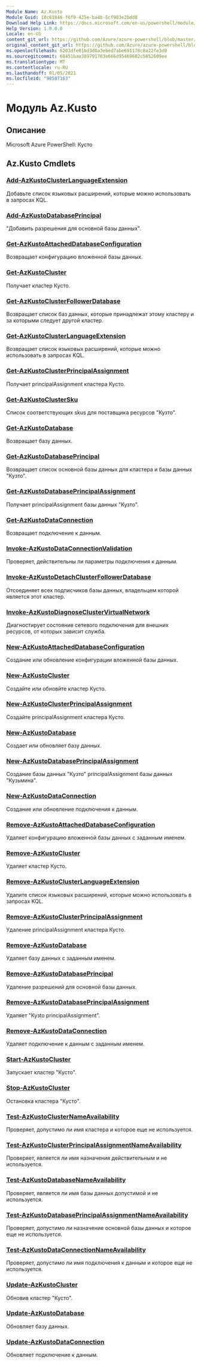 ```yaml
---
Module Name: Az.Kusto
Module Guid: 18c61846-f6f0-425e-ba4b-5cf903e2bdd8
Download Help Link: https://docs.microsoft.com/en-us/powershell/module/az.kusto
Help Version: 1.0.0.0
Locale: en-US
content_git_url: https://github.com/Azure/azure-powershell/blob/master/src/Kusto/help/Az.Kusto.md
original_content_git_url: https://github.com/Azure/azure-powershell/blob/master/src/Kusto/help/Az.Kusto.md
ms.openlocfilehash: 6203dfe01bd3d0a3ebed7abe691178c8a22fe3d0
ms.sourcegitcommit: 68451baa389791703e666d95469602c5652609ee
ms.translationtype: MT
ms.contentlocale: ru-RU
ms.lasthandoff: 01/05/2021
ms.locfileid: "98507163"
---
```

# Модуль Az.Kusto
## Описание
Microsoft Azure PowerShell: Кусто

## Az.Kusto Cmdlets
### [Add-AzKustoClusterLanguageExtension](Add-AzKustoClusterLanguageExtension.md)
Добавьте список языковых расширений, которые можно использовать в запросах KQL.

### [Add-AzKustoDatabasePrincipal](Add-AzKustoDatabasePrincipal.md)
"Добавить разрешения для основной базы данных".

### [Get-AzKustoAttachedDatabaseConfiguration](Get-AzKustoAttachedDatabaseConfiguration.md)
Возвращает конфигурацию вложенной базы данных.

### [Get-AzKustoCluster](Get-AzKustoCluster.md)
Получает кластер Кусто.

### [Get-AzKustoClusterFollowerDatabase](Get-AzKustoClusterFollowerDatabase.md)
Возвращает список баз данных, которые принадлежат этому кластеру и за которыми следует другой кластер.

### [Get-AzKustoClusterLanguageExtension](Get-AzKustoClusterLanguageExtension.md)
Возвращает список языковых расширений, которые можно использовать в запросах KQL.

### [Get-AzKustoClusterPrincipalAssignment](Get-AzKustoClusterPrincipalAssignment.md)
Получает principalAssignment кластера Кусто.

### [Get-AzKustoClusterSku](Get-AzKustoClusterSku.md)
Список соответствующих skus для поставщика ресурсов "Кузто".

### [Get-AzKustoDatabase](Get-AzKustoDatabase.md)
Возвращает базу данных.

### [Get-AzKustoDatabasePrincipal](Get-AzKustoDatabasePrincipal.md)
Возвращает список основной базы данных для кластера и базы данных "Кузто".

### [Get-AzKustoDatabasePrincipalAssignment](Get-AzKustoDatabasePrincipalAssignment.md)
Получает principalAssignment базы данных "Кузто".

### [Get-AzKustoDataConnection](Get-AzKustoDataConnection.md)
Возвращает подключение к данным.

### [Invoke-AzKustoDataConnectionValidation](Invoke-AzKustoDataConnectionValidation.md)
Проверяет, действительны ли параметры подключения к данным.

### [Invoke-AzKustoDetachClusterFollowerDatabase](Invoke-AzKustoDetachClusterFollowerDatabase.md)
Отсоединяет всех подписчиков базы данных, владельцем которой является этот кластер.

### [Invoke-AzKustoDiagnoseClusterVirtualNetwork](Invoke-AzKustoDiagnoseClusterVirtualNetwork.md)
Диагностирует состояние сетевого подключения для внешних ресурсов, от которых зависит служба.

### [New-AzKustoAttachedDatabaseConfiguration](New-AzKustoAttachedDatabaseConfiguration.md)
Создание или обновление конфигурации вложенной базы данных.

### [New-AzKustoCluster](New-AzKustoCluster.md)
Создайте или обновйте кластер Кусто.

### [New-AzKustoClusterPrincipalAssignment](New-AzKustoClusterPrincipalAssignment.md)
Создайте principalAssignment кластера Кусто.

### [New-AzKustoDatabase](New-AzKustoDatabase.md)
Создает или обновляет базу данных.

### [New-AzKustoDatabasePrincipalAssignment](New-AzKustoDatabasePrincipalAssignment.md)
Создание базы данных "Кузто" principalAssignment базы данных "Кузьмина".

### [New-AzKustoDataConnection](New-AzKustoDataConnection.md)
Создание или обновление подключения к данным.

### [Remove-AzKustoAttachedDatabaseConfiguration](Remove-AzKustoAttachedDatabaseConfiguration.md)
Удаляет конфигурацию вложенной базы данных с заданным именем.

### [Remove-AzKustoCluster](Remove-AzKustoCluster.md)
Удаляет кластер Кусто.

### [Remove-AzKustoClusterLanguageExtension](Remove-AzKustoClusterLanguageExtension.md)
Удалите список языковых расширений, которые можно использовать в запросах KQL.

### [Remove-AzKustoClusterPrincipalAssignment](Remove-AzKustoClusterPrincipalAssignment.md)
Удаление principalAssignment кластера Кусто.

### [Remove-AzKustoDatabase](Remove-AzKustoDatabase.md)
Удаляет базу данных с заданным именем.

### [Remove-AzKustoDatabasePrincipal](Remove-AzKustoDatabasePrincipal.md)
Удаление разрешений для основной базы данных.

### [Remove-AzKustoDatabasePrincipalAssignment](Remove-AzKustoDatabasePrincipalAssignment.md)
Удаляет "Кузto principalAssignment".

### [Remove-AzKustoDataConnection](Remove-AzKustoDataConnection.md)
Удаляет подключение к данным с заданным именем.

### [Start-AzKustoCluster](Start-AzKustoCluster.md)
Запускает кластер "Кусто".

### [Stop-AzKustoCluster](Stop-AzKustoCluster.md)
Остановка кластера "Кусто".

### [Test-AzKustoClusterNameAvailability](Test-AzKustoClusterNameAvailability.md)
Проверяет, допустимо ли имя кластера и которое еще не используется.

### [Test-AzKustoClusterPrincipalAssignmentNameAvailability](Test-AzKustoClusterPrincipalAssignmentNameAvailability.md)
Проверяет, является ли имя назначения действительным и не используется.

### [Test-AzKustoDatabaseNameAvailability](Test-AzKustoDatabaseNameAvailability.md)
Проверяет, является ли имя базы данных допустимой и не используется.

### [Test-AzKustoDatabasePrincipalAssignmentNameAvailability](Test-AzKustoDatabasePrincipalAssignmentNameAvailability.md)
Проверяет, допустимо ли назначение основной базы данных и которое еще не используется.

### [Test-AzKustoDataConnectionNameAvailability](Test-AzKustoDataConnectionNameAvailability.md)
Проверяет, допустимо ли имя подключения к данным и которое еще не используется.

### [Update-AzKustoCluster](Update-AzKustoCluster.md)
Обновив кластер "Кусто".

### [Update-AzKustoDatabase](Update-AzKustoDatabase.md)
Обновляет базу данных.

### [Update-AzKustoDataConnection](Update-AzKustoDataConnection.md)
Обновляет подключение к данным.

